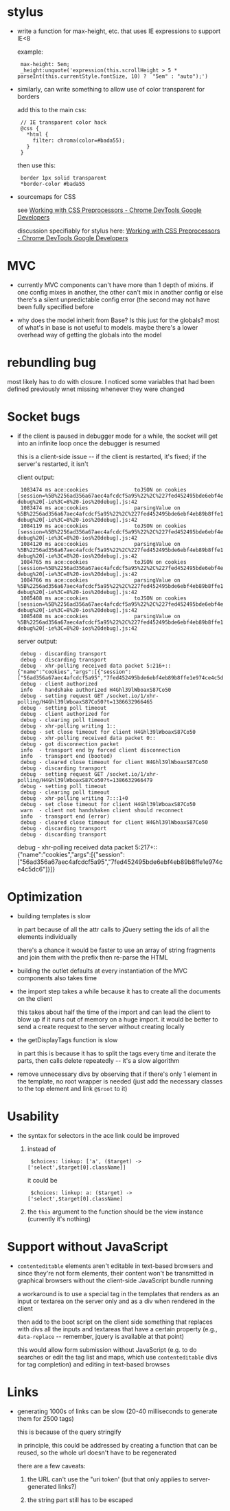 # stylus

 - write a function for max-height, etc. that uses IE expressions to support IE<8

     example: 

        max-height: 5em;
        _height:unquote('expression(this.scrollHeight > 5 * parseInt(this.currentStyle.fontSize, 10) ?  "5em" : "auto");')


 - similarly, can write something to allow use of color transparent for borders

    add this to the main css:

        // IE transparent color hack
        @css {
          *html {
            filter: chroma(color=#bada55);
          }
        }

    then use this:

        border 1px solid transparent
        *border-color #bada55

  - sourcemaps for CSS

    see [Working with CSS Preprocessors - Chrome DevTools  Google Developers](https://developers.google.com/chrome-developer-tools/docs/css-preprocessors)

    discussion specifiably for stylus here: [Working with CSS Preprocessors - Chrome DevTools  Google Developers](https://developers.google.com/chrome-developer-tools/docs/css-preprocessors)


# MVC

 - currently MVC components can't have more than 1 depth of mixins. if one config mixes in another, the other can't mix in another config or else there's a silent unpredictable config error (the second may not have been fully specified before 

 - why does the model inherit from Base? Is this just for the globals? most of what's in base is not useful to models. maybe there's a lower overhead way of getting the globals into the model

# rebundling bug

most likely has to do with closure. I noticed some variables that had been defined previously wnet missing whenever they were changed


# Socket bugs

 - if the client is paused in debugger mode for a while, the socket will get into an infinite loop once the debugger is resumed

    this is a client-side issue -- if the client is restarted, it's fixed; if the server's restarted, it isn't

    client output:

        1083474 ms ace:cookies               toJSON on cookies [session=%5B%2256ad356a67aec4afcdcf5a95%22%2C%227fed452495bde6ebf4eb89b8ffe1e974ce4c5dc6%22%5D] debug%20[-ie%3C=8%20-ios%20debug].js:42
        1083474 ms ace:cookies               parsingValue on %5B%2256ad356a67aec4afcdcf5a95%22%2C%227fed452495bde6ebf4eb89b8ffe1e974ce4c5dc6%22%5D debug%20[-ie%3C=8%20-ios%20debug].js:42
        1084119 ms ace:cookies               toJSON on cookies [session=%5B%2256ad356a67aec4afcdcf5a95%22%2C%227fed452495bde6ebf4eb89b8ffe1e974ce4c5dc6%22%5D] debug%20[-ie%3C=8%20-ios%20debug].js:42
        1084120 ms ace:cookies               parsingValue on %5B%2256ad356a67aec4afcdcf5a95%22%2C%227fed452495bde6ebf4eb89b8ffe1e974ce4c5dc6%22%5D debug%20[-ie%3C=8%20-ios%20debug].js:42
        1084765 ms ace:cookies               toJSON on cookies [session=%5B%2256ad356a67aec4afcdcf5a95%22%2C%227fed452495bde6ebf4eb89b8ffe1e974ce4c5dc6%22%5D] debug%20[-ie%3C=8%20-ios%20debug].js:42
        1084766 ms ace:cookies               parsingValue on %5B%2256ad356a67aec4afcdcf5a95%22%2C%227fed452495bde6ebf4eb89b8ffe1e974ce4c5dc6%22%5D debug%20[-ie%3C=8%20-ios%20debug].js:42
        1085408 ms ace:cookies               toJSON on cookies [session=%5B%2256ad356a67aec4afcdcf5a95%22%2C%227fed452495bde6ebf4eb89b8ffe1e974ce4c5dc6%22%5D] debug%20[-ie%3C=8%20-ios%20debug].js:42
        1085408 ms ace:cookies               parsingValue on %5B%2256ad356a67aec4afcdcf5a95%22%2C%227fed452495bde6ebf4eb89b8ffe1e974ce4c5dc6%22%5D debug%20[-ie%3C=8%20-ios%20debug].js:42

    server output:

        debug - discarding transport
        debug - discarding transport
        debug - xhr-polling received data packet 5:216+::{"name":"cookies","args":[{"session":["56ad356a67aec4afcdcf5a95","7fed452495bde6ebf4eb89b8ffe1e974ce4c5dc6"]}]}
        debug - client authorized
        info  - handshake authorized H4Ghl39lWboaxS87Co50
        debug - setting request GET /socket.io/1/xhr-polling/H4Ghl39lWboaxS87Co50?t=1386632966465
        debug - setting poll timeout
        debug - client authorized for
        debug - clearing poll timeout
        debug - xhr-polling writing 1::
        debug - set close timeout for client H4Ghl39lWboaxS87Co50
        debug - xhr-polling received data packet 0::
        debug - got disconnection packet
        info  - transport end by forced client disconnection
        info  - transport end (booted)
        debug - cleared close timeout for client H4Ghl39lWboaxS87Co50
        debug - discarding transport
        debug - setting request GET /socket.io/1/xhr-polling/H4Ghl39lWboaxS87Co50?t=1386632966479
        debug - setting poll timeout
        debug - clearing poll timeout
        debug - xhr-polling writing 7:::1+0
        debug - set close timeout for client H4Ghl39lWboaxS87Co50
        warn  - client not handshaken client should reconnect
        info  - transport end (error)
        debug - cleared close timeout for client H4Ghl39lWboaxS87Co50
        debug - discarding transport
        debug - discarding transport
   debug - xhr-polling received data packet 5:217+::{"name":"cookies","args":[{"session":["56ad356a67aec4afcdcf5a95","7fed452495bde6ebf4eb89b8ffe1e974ce4c5dc6"]}]}



# Optimization

 - building templates is slow

    in part because of all the attr calls to jQuery setting the ids of all the elements individually

    there's a chance it would be faster to use an array of string fragments and join them with the prefix then re-parse the HTML

 - building the outlet defaults at every instantiation of the MVC components also takes time

 - the import step takes a while because it has to create all the documents on the client

    this takes about half the time of the import and can lead the client to blow up if it runs out of memory on a huge import. it would be better to send a create request to the server without creating locally

 - the getDisplayTags function is slow

    in part this is because it has to split the tags every time and iterate the parts, then calls delete repeatedly -- it's a slow algorithm

 - remove unnecessary divs by observing that if there's only 1 element in the template, no root wrapper is needed (just add the necessary classes to the top element and link `@$root` to it)


# Usability

 - the syntax for selectors in the ace link could be improved

    1. instead of

            $choices: linkup: ['a', ($target) -> ['select',$target[0].className]]

        it could be 

            $choices: linkup: a: ($target) -> ['select',$target[0].className]

    2. the `this` argument to the function should be the view instance (currently it's nothing)

# Support without JavaScript

 - `contenteditable` elements aren't editable in text-based browsers and since they're not form elements, their content won't be transmitted in graphical browsers without the client-side JavaScript bundle running

    a workaround is to use a special tag in the templates that renders as an input or textarea on the server only and as a div when rendered in the client

    then add to the boot script on the client side something that replaces with divs all the inputs and textareas that have a certain property (e.g., `data-replace` -- remember, jquery is available at that point)

    this would allow form submission without JavaScript (e.g. to do searches or edit the tag list and maps, which use `contenteditable` divs for tag completion) and editing in text-based browses


# Links

 - generating 1000s of links can be slow (20-40 milliseconds to generate them for 2500 tags)

    this is because of the query stringify

    in principle, this could be addressed by creating a function that can be reused, so the whole url doesn't have to be regenerated

    there are a few caveats:

    1) the URL can't use the "uri token' (but that only applies to server-generated links?)

    2) the string part still has to be escaped

